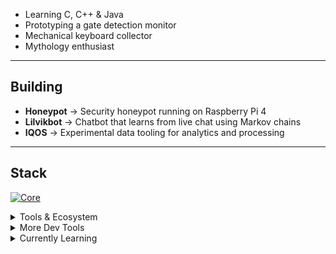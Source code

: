 
- Learning C, C++ & Java  
- Prototyping a gate detection monitor  
- Mechanical keyboard collector  
- Mythology enthusiast  

---

## Building

- **Honeypot** → Security honeypot running on Raspberry Pi 4  
- **Lilvikbot** → Chatbot that learns from live chat using Markov chains  
- **IQOS** → Experimental data tooling for analytics and processing  

---

## Stack

[![Core](https://skillicons.dev/icons?i=py,ts,c,git,linux,postgresql&perline=6)](https://skillicons.dev)

<details>
<summary>Tools & Ecosystem</summary>

[![Tools](https://skillicons.dev/icons?i=apple,docker,express,flask,npm,react,vite,windows&perline=6)](https://skillicons.dev)

</details>

<details>
<summary>More Dev Tools</summary>

[![IDEs](https://skillicons.dev/icons?i=blender,neovim,obsidian,postman,raspberrypi,unreal,vscode&perline=6)](https://skillicons.dev)

</details>

<details>
<summary>Currently Learning</summary>

[![Learning](https://skillicons.dev/icons?i=cpp,java&perline=6)](https://skillicons.dev)

</details>

